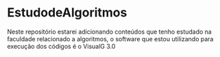 # EstudodeAlgoritmos

Neste repositório estarei adicionando conteúdos que tenho estudado na faculdade relacionado a algoritmos,
o software que estou utilizando para execução dos códigos é o VisualG 3.0
